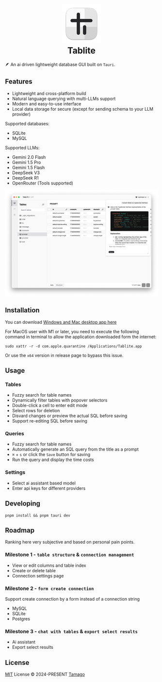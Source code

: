 <h1 align="center">
  <img src="./docs/AppIcon.png">
  <div>Tablite</div>
</h1>

🪶 An ai driven lightweight database GUI built on `Tauri`.

## Features

- Lightweight and cross-platform build
- Natural language querying with multi-LLMs support
- Modern and easy-to-use interface
- Local data storage for secure (except for sending schema to your LLM provider)

Supported databases:

- SQLite
- MySQL

Supported LLMs:

- Gemini 2.0 Flash
- Gemini 1.5 Pro
- Gemini 1.5 Flash
- DeepSeek V3
- DeepSeek R1
- OpenRouter (Tools supported)

![Screenshot](./docs/Screenshot.png)

## Installation

You can download [Windows and Mac desktop app here](https://github.com/tmg0/tablite/releases)

For MacOS user with M1 or later, you need to execute the following command in terminal to allow the application downloaded form the internet:

```
sudo xattr -r -d com.apple.quarantine /Applications/Tablite.app
```

Or use the `x64` version in release page to bypass this issue.

## Usage

### Tables

- Fuzzy search for table names
- Dynamically filter tables with popover selectors
- Double-click a cell to enter edit mode
- Select rows for deletion
- Disvard changes or preview the actual SQL before saving
- Support re-editing SQL before saving

### Queries

- Fuzzy search for table names
- Automatically generate an SQL query from the title as a prompt
- `⌘` + `s` or click the `Save` button for saving
- Run the query and display the time costs

### Settings

- Select ai assistant based model
- Enter api keys for different providers

## Developing

```
pnpm install && pnpm tauri dev
```

## Roadmap

Ranking here very subjective and based on personal pain points.

### Milestone 1 - `table structure` & `connection management`

- View or edit columns and table index
- Create or delete table
- Connection settings page

### Milestone 2 - `form create connection`

Support create connection by a form instead of a connection string

- MySQL
- SQLite
- Postgres

### Milestone 3 - `chat with tables` & `export select results`

- Ai assistant
- Export select results

## License

[MIT](./LICENSE) License © 2024-PRESENT [Tamago](https://github.com/tmg0)
